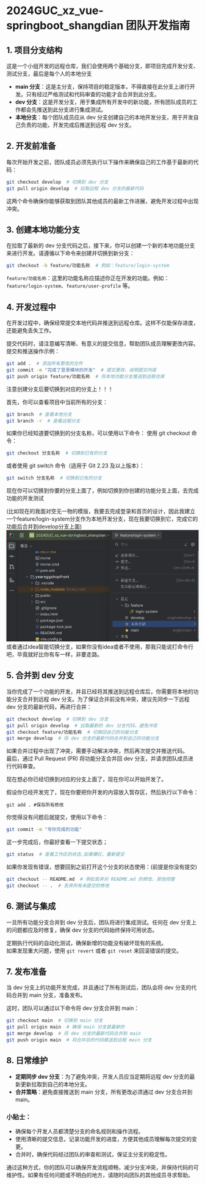 # 2024GUC_xz_vue-springboot_shangdian 团队开发指南

## 1. 项目分支结构
这是一个小组开发的远程仓库，我们会使用两个基础分支，即项目完成开发分支、测试分支，最后是每个人的本地分支

- **main 分支**：这是主分支，保持项目的稳定版本，不得直接在此分支上进行开发。只有经过严格测试和代码审查的功能才会合并到此分支。
- **dev 分支**：这是开发分支，用于集成所有开发中的新功能，所有团队成员的工作都会先推送到此分支进行集成测试。
- **本地分支**：每个团队成员应从 dev 分支创建自己的本地开发分支，用于开发自己负责的功能，开发完成后推送到远程 dev 分支。

## 2. 开发前准备

每次开始开发之前，团队成员必须先执行以下操作来确保自己的工作基于最新的代码：

~~~bash
git checkout develop  # 切换到 dev 分支
git pull origin develop  # 拉取远程 dev 分支的最新代码
~~~

这两个命令确保你能够获取到团队其他成员的最新工作进展，避免开发过程中出现冲突。

## 3. 创建本地功能分支

在拉取了最新的 dev 分支代码之后，接下来，你可以创建一个新的本地功能分支来进行开发。请遵循以下命令来创建并切换到新分支：

~~~bash
git checkout -b feature/功能名称  # 例如：feature/login-system
~~~

`feature/功能名称`：这里的功能名称应描述你正在开发的功能。例如：`feature/login-system`、`feature/user-profile` 等。

## 4. 开发过程中

在开发过程中，确保经常提交本地代码并推送到远程仓库。这样不仅能保存进度，还能避免丢失工作。

提交代码时，请注意编写清晰、有意义的提交信息，帮助团队成员理解更改内容。  
提交和推送操作示例：

~~~bash
git add .  # 添加所有更改的文件
git commit -m "完成了登录模块的开发"  # 提交更改，说明提交内容
git push origin feature/功能名称  # 将本地功能分支推送到远程仓库
~~~
注意创建分支后要切换到对应的分支上！！！

首先，你可以查看项目中当前所有的分支：

~~~bash
git branch  # 查看本地分支
git branch -r  # 查看远程分支
~~~
如果你已经知道要切换到的分支名称，可以使用以下命令：
使用 git checkout 命令：


~~~bash
git checkout 分支名称  # 切换到已有的分支
~~~
或者使用 git switch 命令（适用于 Git 2.23 及以上版本）：
~~~bash
git switch 分支名称  # 切换到已有的分支
~~~
现在你可以切换到你要的分支上面了，例如切换到你创建的功能分支上面，去完成功能的开发测试

(比如现在的我面对空无一物的模版，我要去完成登录和首页的设计，因此我建立一个feature/login-system分支作为本地开发分支，现在我要切换到它，完成它的功能后合并到develop分支上面)
![img.png](img.png)
或者通过idea智能切换分支，如果你没有idea或者不使用，那我只能说打命令行吧，毕竟就好比你有车一样，非要走路。
## 5. 合并到 dev 分支

当你完成了一个功能的开发，并且已经将其推送到远程仓库后，你需要将本地的功能分支合并到远程 dev 分支。为了保证合并前没有冲突，建议先同步一下远程 dev 分支的最新代码，再进行合并：

~~~bash
git checkout develop  # 切换到 dev 分支
git pull origin develop  # 拉取最新的 dev 分支代码，避免冲突
git checkout feature/功能名称  # 切换回自己的功能分支
git merge develop  # 将 dev 分支的最新代码合并到自己的功能分支
~~~

如果合并过程中出现了冲突，需要手动解决冲突，然后再次提交并推送代码。  
最后，通过 Pull Request (PR) 将功能分支合并回 dev 分支，并请求团队成员进行代码审查。

现在想必你已经切换到对应的分支上面了，现在你可以开始开发了。



假设你已经开发完了，现在你要把你开发的内容放入暂存区，然后执行以下命令：
~~~nash
git add . #保存所有修改
~~~

你觉得没有问题后就提交，使用以下命令：
~~~bash
git commit -m "写你完成的功能"
~~~
这一步完成后，你最好查看一下提交状态；
~~~bash
git status  # 查看工作区的状态,如果爆红，重新提交
~~~
如果你发现有错误，想要回到之前打开这个分支的状态使用：(前提是你没有提交)
~~~bash
git checkout -- README.md  # 例如丢弃对 README.md 的修改，其他同理
git checkout -- .  # 丢弃所有未提交的修改
~~~
## 6. 测试与集成

一旦所有功能分支合并到 dev 分支后，团队将进行集成测试。任何在 dev 分支上的问题都应及时修复，确保 dev 分支的代码始终保持可用状态。

定期执行代码的自动化测试，确保新增的功能没有破坏现有的系统。  
如果发现重大问题，使用 `git revert` 或者 `git reset` 来回滚错误的提交。

## 7. 发布准备

当 dev 分支上的功能开发完成，并且通过了所有测试后，团队会将 dev 分支的代码合并到 main 分支，准备发布。

这时，团队可以通过以下命令将 dev 分支合并到 main：

~~~bash
git checkout main  # 切换到 main 分支
git pull origin main  # 确保 main 分支是最新的
git merge develop  # 将 dev 分支的最新代码合并到 main
git push origin main  # 将合并后的代码推送到远程 main 分支
~~~

## 8. 日常维护

- **定期同步 dev 分支**：为了避免冲突，开发人员应当定期将远程 dev 分支的最新更新拉取到自己的本地分支。
- **合并策略**：避免直接推送到 main 分支，所有更改必须通过 dev 分支合并到 main。

### 小贴士：
- 确保每个开发人员都清楚分支的命名规则和操作流程。
- 使用清晰的提交信息，记录功能开发的进度，方便其他成员理解每次提交的变更。
- 合并时，确保代码经过团队的审查和测试，保证主分支的稳定性。

通过这种方式，你的团队可以确保开发流程顺畅，减少分支冲突，并保持代码的可维护性。如果有任何问题或不明白的地方，请随时向团队的其他成员寻求帮助。
